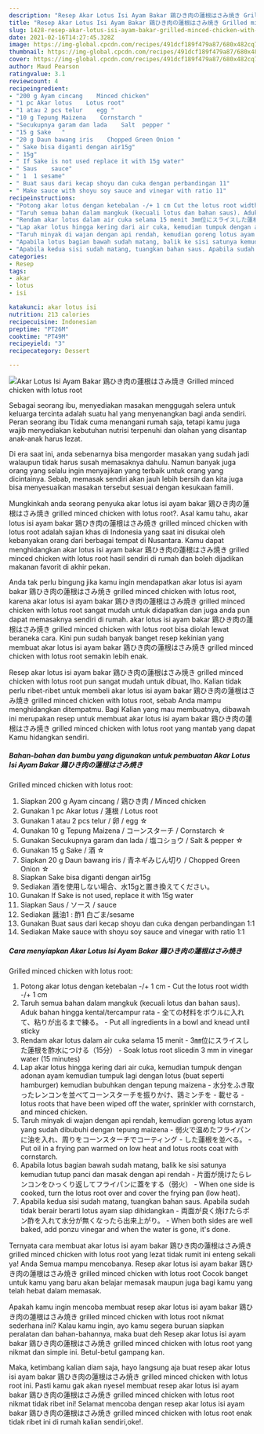 ```yaml
---
description: "Resep Akar Lotus Isi Ayam Bakar 鶏ひき肉の蓮根はさみ焼き Grilled minced chicken with lotus root yang enak Untuk Jualan"
title: "Resep Akar Lotus Isi Ayam Bakar 鶏ひき肉の蓮根はさみ焼き Grilled minced chicken with lotus root yang enak Untuk Jualan"
slug: 1428-resep-akar-lotus-isi-ayam-bakar-grilled-minced-chicken-with-lotus-root-yang-enak-untuk-jualan
date: 2021-02-16T14:27:45.328Z
image: https://img-global.cpcdn.com/recipes/491dcf189f479a87/680x482cq70/akar-lotus-isi-ayam-bakar-鶏ひき肉の蓮根はさみ焼き-grilled-minced-chicken-with-lotus-root-foto-resep-utama.jpg
thumbnail: https://img-global.cpcdn.com/recipes/491dcf189f479a87/680x482cq70/akar-lotus-isi-ayam-bakar-鶏ひき肉の蓮根はさみ焼き-grilled-minced-chicken-with-lotus-root-foto-resep-utama.jpg
cover: https://img-global.cpcdn.com/recipes/491dcf189f479a87/680x482cq70/akar-lotus-isi-ayam-bakar-鶏ひき肉の蓮根はさみ焼き-grilled-minced-chicken-with-lotus-root-foto-resep-utama.jpg
author: Maud Pearson
ratingvalue: 3.1
reviewcount: 4
recipeingredient:
- "200 g Ayam cincang    Minced chicken"
- "1 pc Akar lotus    Lotus root"
- "1 atau 2 pcs telur    egg "
- "10 g Tepung Maizena    Cornstarch "
- "Secukupnya garam dan lada    Salt  pepper "
- "15 g Sake   "
- "20 g Daun bawang iris    Chopped Green Onion "
- " Sake bisa diganti dengan air15g"
- " 15g"
- " If Sake is not used replace it with 15g water"
- " Saus    sauce"
- " 1  1 sesame"
- " Buat saus dari kecap shoyu dan cuka dengan perbandingan 11"
- " Make sauce with shoyu soy sauce and vinegar with ratio 11"
recipeinstructions:
- "Potong akar lotus dengan ketebalan -/+ 1 cm Cut the lotus root width -/+ 1 cm"
- "Taruh semua bahan dalam mangkuk (kecuali lotus dan bahan saus). Aduk bahan hingga kental/tercampur rata 全ての材料をボウルに入れて、粘りが出るまで練る。 Put all ingredients in a bowl and knead until sticky"
- "Rendam akar lotus dalam air cuka selama 15 menit 3㎜位にスライスした蓮根を酢水につける（15分） Soak lotus root sliced ​​in 3 mm in vinegar water (15 minutes)"
- "Lap akar lotus hingga kering dari air cuka, kemudian tumpuk dengan adonan ayam kemudian tumpuk lagi dengan lotus (buat seperti hamburger) kemudian bubuhkan dengan tepung maizena 水分をふき取ったレンコンを並べてコーンスターチを振りかけ、鶏ミンチを 載せる lotus roots that have been wiped off the water, sprinkler with cornstarch, and minced chicken."
- "Taruh minyak di wajan dengan api rendah, kemudian goreng lotus ayam yang sudah dibubuhi dengan tepung maizena 弱火で温めたフライパンに油を入れ、周りをコーンスターチでコーティング した蓮根を並べる。 Put oil in a frying pan warmed on low heat and lotus roots coat with cornstarch."
- "Apabila lotus bagian bawah sudah matang, balik ke sisi satunya kemudian tutup panci dan masak dengan api rendah 片面が焼けたらレンコンをひっくり返してフライパンに蓋をする（弱火） When one side is cooked, turn the lotus root over and cover the frying pan (low heat)."
- "Apabila kedua sisi sudah matang, tuangkan bahan saus. Apabila sudah tidak berair berarti lotus ayam siap dihidangkan 両面が良く焼けたらポン酢を入れて水分が無くなったら出来上がり。 When both sides are well baked, add ponzu vinegar and when the water is gone, it&#39;s done."
categories:
- Resep
tags:
- akar
- lotus
- isi

katakunci: akar lotus isi 
nutrition: 213 calories
recipecuisine: Indonesian
preptime: "PT26M"
cooktime: "PT49M"
recipeyield: "3"
recipecategory: Dessert

---
```



![Akar Lotus Isi Ayam Bakar 鶏ひき肉の蓮根はさみ焼き
Grilled minced chicken with lotus root](https://img-global.cpcdn.com/recipes/491dcf189f479a87/680x482cq70/akar-lotus-isi-ayam-bakar-鶏ひき肉の蓮根はさみ焼き-grilled-minced-chicken-with-lotus-root-foto-resep-utama.jpg)

Sebagai seorang ibu, menyediakan masakan menggugah selera untuk keluarga tercinta adalah suatu hal yang menyenangkan bagi anda sendiri. Peran seorang ibu Tidak cuma menangani rumah saja, tetapi kamu juga wajib menyediakan kebutuhan nutrisi terpenuhi dan olahan yang disantap anak-anak harus lezat.

Di era  saat ini, anda sebenarnya bisa mengorder masakan yang sudah jadi walaupun tidak harus susah memasaknya dahulu. Namun banyak juga orang yang selalu ingin menyajikan yang terbaik untuk orang yang dicintainya. Sebab, memasak sendiri akan jauh lebih bersih dan kita juga bisa menyesuaikan masakan tersebut sesuai dengan kesukaan famili. 



Mungkinkah anda seorang penyuka akar lotus isi ayam bakar 鶏ひき肉の蓮根はさみ焼き
grilled minced chicken with lotus root?. Asal kamu tahu, akar lotus isi ayam bakar 鶏ひき肉の蓮根はさみ焼き
grilled minced chicken with lotus root adalah sajian khas di Indonesia yang saat ini disukai oleh kebanyakan orang dari berbagai tempat di Nusantara. Kamu dapat menghidangkan akar lotus isi ayam bakar 鶏ひき肉の蓮根はさみ焼き
grilled minced chicken with lotus root hasil sendiri di rumah dan boleh dijadikan makanan favorit di akhir pekan.

Anda tak perlu bingung jika kamu ingin mendapatkan akar lotus isi ayam bakar 鶏ひき肉の蓮根はさみ焼き
grilled minced chicken with lotus root, karena akar lotus isi ayam bakar 鶏ひき肉の蓮根はさみ焼き
grilled minced chicken with lotus root sangat mudah untuk didapatkan dan juga anda pun dapat memasaknya sendiri di rumah. akar lotus isi ayam bakar 鶏ひき肉の蓮根はさみ焼き
grilled minced chicken with lotus root bisa diolah lewat beraneka cara. Kini pun sudah banyak banget resep kekinian yang membuat akar lotus isi ayam bakar 鶏ひき肉の蓮根はさみ焼き
grilled minced chicken with lotus root semakin lebih enak.

Resep akar lotus isi ayam bakar 鶏ひき肉の蓮根はさみ焼き
grilled minced chicken with lotus root pun sangat mudah untuk dibuat, lho. Kalian tidak perlu ribet-ribet untuk membeli akar lotus isi ayam bakar 鶏ひき肉の蓮根はさみ焼き
grilled minced chicken with lotus root, sebab Anda mampu menghidangkan ditempatmu. Bagi Kalian yang mau membuatnya, dibawah ini merupakan resep untuk membuat akar lotus isi ayam bakar 鶏ひき肉の蓮根はさみ焼き
grilled minced chicken with lotus root yang mantab yang dapat Kamu hidangkan sendiri.

<!--inarticleads1-->

##### Bahan-bahan dan bumbu yang digunakan untuk pembuatan Akar Lotus Isi Ayam Bakar 鶏ひき肉の蓮根はさみ焼き
Grilled minced chicken with lotus root:

1. Siapkan 200 g Ayam cincang / 鶏ひき肉 / Minced chicken
1. Gunakan 1 pc Akar lotus / 蓮根 / Lotus root
1. Gunakan 1 atau 2 pcs telur / 卵 / egg ☆
1. Gunakan 10 g Tepung Maizena / コーンスターチ / Cornstarch ☆
1. Gunakan Secukupnya garam dan lada / 塩コショウ / Salt &amp; pepper ☆
1. Gunakan 15 g Sake / 酒 ☆
1. Siapkan 20 g Daun bawang iris / 青ネギみじん切り / Chopped Green Onion ☆
1. Siapkan  Sake bisa diganti dengan air15g
1. Sediakan  酒を使用しない場合、水15gと置き換えてください。
1. Gunakan  If Sake is not used, replace it with 15g water
1. Siapkan  Saus / ソース / sauce
1. Sediakan  醤油1 : 酢1 白ごま/sesame
1. Gunakan  Buat saus dari kecap shoyu dan cuka dengan perbandingan 1:1
1. Sediakan  Make sauce with shoyu soy sauce and vinegar with ratio 1:1




<!--inarticleads2-->

##### Cara menyiapkan Akar Lotus Isi Ayam Bakar 鶏ひき肉の蓮根はさみ焼き
Grilled minced chicken with lotus root:

1. Potong akar lotus dengan ketebalan -/+ 1 cm - Cut the lotus root width -/+ 1 cm
1. Taruh semua bahan dalam mangkuk (kecuali lotus dan bahan saus). Aduk bahan hingga kental/tercampur rata - 全ての材料をボウルに入れて、粘りが出るまで練る。 - Put all ingredients in a bowl and knead until sticky
1. Rendam akar lotus dalam air cuka selama 15 menit - 3㎜位にスライスした蓮根を酢水につける（15分） - Soak lotus root sliced ​​in 3 mm in vinegar water (15 minutes)
1. Lap akar lotus hingga kering dari air cuka, kemudian tumpuk dengan adonan ayam kemudian tumpuk lagi dengan lotus (buat seperti hamburger) kemudian bubuhkan dengan tepung maizena - 水分をふき取ったレンコンを並べてコーンスターチを振りかけ、鶏ミンチを - 載せる - lotus roots that have been wiped off the water, sprinkler with cornstarch, and minced chicken.
1. Taruh minyak di wajan dengan api rendah, kemudian goreng lotus ayam yang sudah dibubuhi dengan tepung maizena - 弱火で温めたフライパンに油を入れ、周りをコーンスターチでコーティング - した蓮根を並べる。 - Put oil in a frying pan warmed on low heat and lotus roots coat with cornstarch.
1. Apabila lotus bagian bawah sudah matang, balik ke sisi satunya kemudian tutup panci dan masak dengan api rendah - 片面が焼けたらレンコンをひっくり返してフライパンに蓋をする（弱火） - When one side is cooked, turn the lotus root over and cover the frying pan (low heat).
1. Apabila kedua sisi sudah matang, tuangkan bahan saus. Apabila sudah tidak berair berarti lotus ayam siap dihidangkan - 両面が良く焼けたらポン酢を入れて水分が無くなったら出来上がり。 - When both sides are well baked, add ponzu vinegar and when the water is gone, it&#39;s done.




Ternyata cara membuat akar lotus isi ayam bakar 鶏ひき肉の蓮根はさみ焼き
grilled minced chicken with lotus root yang lezat tidak rumit ini enteng sekali ya! Anda Semua mampu mencobanya. Resep akar lotus isi ayam bakar 鶏ひき肉の蓮根はさみ焼き
grilled minced chicken with lotus root Cocok banget untuk kamu yang baru akan belajar memasak maupun juga bagi kamu yang telah hebat dalam memasak.

Apakah kamu ingin mencoba membuat resep akar lotus isi ayam bakar 鶏ひき肉の蓮根はさみ焼き
grilled minced chicken with lotus root nikmat sederhana ini? Kalau kamu ingin, ayo kamu segera buruan siapkan peralatan dan bahan-bahannya, maka buat deh Resep akar lotus isi ayam bakar 鶏ひき肉の蓮根はさみ焼き
grilled minced chicken with lotus root yang nikmat dan simple ini. Betul-betul gampang kan. 

Maka, ketimbang kalian diam saja, hayo langsung aja buat resep akar lotus isi ayam bakar 鶏ひき肉の蓮根はさみ焼き
grilled minced chicken with lotus root ini. Pasti kamu gak akan nyesel membuat resep akar lotus isi ayam bakar 鶏ひき肉の蓮根はさみ焼き
grilled minced chicken with lotus root nikmat tidak ribet ini! Selamat mencoba dengan resep akar lotus isi ayam bakar 鶏ひき肉の蓮根はさみ焼き
grilled minced chicken with lotus root enak tidak ribet ini di rumah kalian sendiri,oke!.

